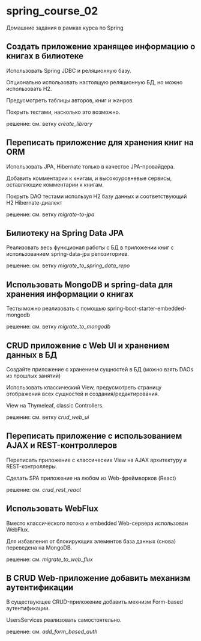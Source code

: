 # spring_course_02

Домашние задания в рамках курса по Spring


## Создать приложение хранящее информацию о книгах в билиотеке

Использовать Spring JDBC и реляционную базу.

Опционально использовать настоящую реляционную БД, но можно использовать H2.

Предусмотреть таблицы авторов, книг и жанров.

Покрыть тестами, насколько это возможно.
 
решение: см. ветку _create_library_


## Переписать приложение для хранения книг на ORM

Использовать JPA, Hibernate только в качестве JPA-провайдера.

Добавить комментарии к книгам, и высокоуровневые сервисы, оставляющие комментарии к книгам.

Покрыть DAO тестами используя H2 базу данных и соответствующий H2 Hibernate-диалект 

решение: см. ветку _migrate-to-jpa_


## Билиотеку на Spring Data JPA

Реализовать весь функционал работы с БД в приложении книг с использованием spring-data-jpa репозиториев. 

решение: см. ветку _migrate_to_spring_data_repo_


## Использовать MongoDB и spring-data для хранения информации о книгах

Тесты можно реализовать с помощью spring-boot-starter-embedded-mongodb 

решение: см. ветку _migrate_to_mongodb_


## CRUD приложение с Web UI и хранением данных в БД

Создайте приложение с хранением сущностей в БД (можно взять DAOs из прошлых занятий)

Использовать классический View, предусмотреть страницу отображения всех сущностей и создания/редактирования.

View на Thymeleaf, classic Controllers. 

решение: см. ветку _crud_web_ui_


## Переписать приложение с использованием AJAX и REST-контроллеров

Переписать приложение с классических View на AJAX архитектуру и REST-контроллеры.

Сделать SPA приложение на любом из Web-фреймворков (React)

решение: см. _crud_rest_react_


## Использовать WebFlux

Вместо классического потока и embedded Web-сервера использован WebFlux.
 
Для избавления от блокирующих элементов база данных (снова) переведена на MongoDB.

решение: см. _migrate_to_web_flux_


## В CRUD Web-приложение добавить механизм аутентификации

В существующее CRUD-приложение добавить мехнизм Form-based аутентификации.

UsersServices реализовать самостоятельно. 

решение: см. _add_form_based_auth_
